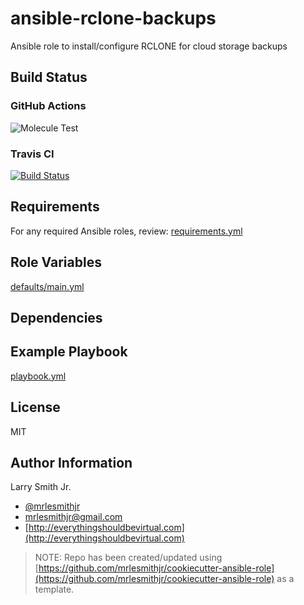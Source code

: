 # ansible-rclone-backups

Ansible role to install/configure RCLONE for cloud storage backups


## Build Status

### GitHub Actions

![Molecule Test](https://github.com/mrlesmithjr/ansible-rclone-backups/workflows/Molecule%20Test/badge.svg)

### Travis CI

[![Build Status](https://travis-ci.org/mrlesmithjr/ansible-rclone-backups.svg?branch=master)](https://travis-ci.org/mrlesmithjr/ansible-rclone-backups)



## Requirements

For any required Ansible roles, review:
[requirements.yml](requirements.yml)

## Role Variables

[defaults/main.yml](defaults/main.yml)

## Dependencies

## Example Playbook

[playbook.yml](playbook.yml)

## License

MIT

## Author Information

Larry Smith Jr.

- [@mrlesmithjr](https://twitter.com/mrlesmithjr)
- [mrlesmithjr@gmail.com](mailto:mrlesmithjr@gmail.com)
- [http://everythingshouldbevirtual.com](http://everythingshouldbevirtual.com)

> NOTE: Repo has been created/updated using [https://github.com/mrlesmithjr/cookiecutter-ansible-role](https://github.com/mrlesmithjr/cookiecutter-ansible-role) as a template.
